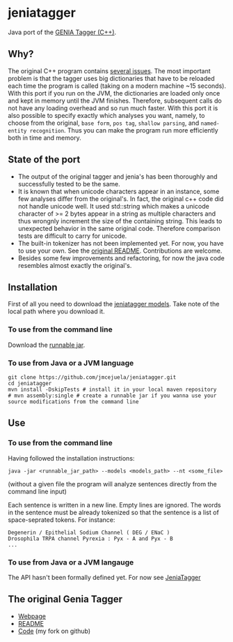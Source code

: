 # jeniatagger

Java port of the [GENIA Tagger (C++)](http://www.nactem.ac.uk/tsujii/GENIA/tagger/).


## Why?

The original C++ program contains [several issues](https://github.com/jmcejuela/geniatagger#known-issues). The most important problem is that the tagger uses big dictionaries that have to be reloaded each time the program is called (taking on a modern machine ~15 seconds). With this port if you run on the JVM, the dictionaries are loaded only once and kept in memory until the JVM finishes. Therefore, subsequent calls do not have any loading overhead and so run much faster. With this port it is also possible to specify exactly which analyses you want, namely, to choose from the original, `base form`, `pos tag`, `shallow parsing`, and `named-entity recognition`. Thus you can make the program run more efficiently both in time and memory.


## State of the port

* The output of the original tagger and jenia's has been thoroughly and successfully tested to be the same.
* It is known that when unicode characters appear in an instance, some few analyses differ from the original's. In fact, the original c++ code did not handle unicode well. It used std::string which makes a unicode character of >= 2 bytes appear in a string as multiple characters and thus wrongnly increment the size of the containing string. This leads to unexpected behavior in the same original code. Therefore comparison tests are difficult to carry for unicode.
* The built-in tokenizer has not been implemented yet. For now, you have to use your own. See the [original README](https://github.com/jmcejuela/jeniatagger/ORIGINAL_GENIATAGGER_README). Contributions are welcome.
* Besides some few improvements and refactoring, for now the java code resembles almost exactly the original's.


## Installation

First of all you need to download the [jeniatagger models](http://sourceforge.net/projects/jeniatagger/files/models.zip/download). Take note of the local path where you download it.

### To use from the command line

Download the [runnable jar](http://sourceforge.net/projects/jeniatagger/files/jeniatagger-0.4.0-jar-with-dependencies.jar/download).

### To use from Java or a JVM language

    git clone https://github.com/jmcejuela/jeniatagger.git
    cd jeniatagger
    mvn install -DskipTests # install it in your local maven repository
    # mvn assembly:single # create a runnable jar if you wanna use your source modifications from the command line

## Use

### To use from the command line

Having followed the installation instructions:

`java -jar <runnable_jar_path> --models <models_path> --nt <some_file>`

(without a given file the program will analyze sentences directly from the command line input)

Each sentence is written in a new line. Empty lines are ignored. The words in the sentence must be already tokenized so that the sentence is a list of space-seprated tokens. For instance:

    Degenerin / Epithelial Sodium Channel ( DEG / ENaC )
    Drosophila TRPA channel Pyrexia : Pyx - A and Pyx - B
    ...

### To use from Java or a JVM langauge

The API hasn't been formally defined yet. For now see [JeniaTagger](https://github.com/jmcejuela/jeniatagger/blob/develop/src/main/java/com/jmcejuela/bio/jenia/JeniaTagger.java)


## The original Genia Tagger

* [Webpage](http://www.nactem.ac.uk/tsujii/GENIA/tagger/)
* [README](https://github.com/jmcejuela/jeniatagger/blob/develop/ORIGINAL_GENIATAGGER_README)
* [Code](https://github.com/jmcejuela/geniatagger) (my fork on github)
